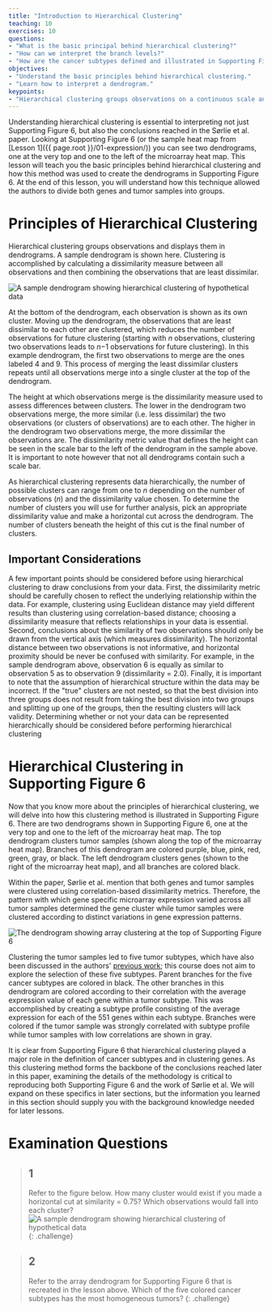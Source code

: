 ```yaml
---
title: "Introduction to Hierarchical Clustering"
teaching: 10
exercises: 10
questions:
- "What is the basic principal behind hierarchical clustering?"
- "How can we interpret the branch levels?"
- "How are the cancer subtypes defined and illustrated in Supporting Figure 6?"
objectives:
- "Understand the basic principles behind hierarchical clustering."
- "Learn how to interpret a dendrogram."
keypoints:
- "Hierarchical clustering groups observations on a continuous scale and allows a dissimilarity threshold to determine the number of clusters."
---
```


Understanding hierarchical clustering is essential to interpreting not just Supporting Figure 6, but also the conclusions reached in the Sørlie et al. paper.  Looking at Supporting Figure 6 (or the sample heat map from [Lesson 1]({{ page.root }}/01-expression/)) you can see two dendrograms, one at the very top and one to the left of the microarray heat map.  This lesson will teach you the basic principles behind hierarchical clustering and how this method was used to create the dendrograms in Supporting Figure 6.  At the end of this lesson, you will understand how this technique allowed the authors to divide both genes and tumor samples into groups.

# Principles of Hierarchical Clustering

Hierarchical clustering groups observations and displays them in dendrograms.  A sample dendrogram is shown here.  Clustering is accomplished by calculating a dissimilarity measure between all observations and then combining the observations that are least dissimilar.

<img src="{{ page.root }}/fig/hier-cluster-sample.png" alt="A sample dendrogram showing hierarchical clustering of hypothetical data" />

At the bottom of the dendrogram, each observation is shown as its own cluster.  Moving up the dendrogram, the observations that are least dissimilar to each other are clustered, which reduces the number of observations for future clustering (starting with *n* observations, clustering two observations leads to *n*−1 observations for future clustering).  In this example dendrogram, the first two observations to merge are the ones labeled 4 and 9.  This process of merging the least dissimilar clusters repeats until all observations merge into a single cluster at the top of the dendrogram.

The height at which observations merge is the dissimilarity measure used to assess differences between clusters.  The lower in the dendrogram two observations merge, the more similar (i.e. less dissimilar) the two observations (or clusters of observations) are to each other.  The higher in the dendrogram two observations merge, the more dissimilar the observations are.  The dissimilarity metric value that defines the height can be seen in the scale bar to the left of the dendrogram in the sample above.  It is important to note however that not all dendrograms contain such a scale bar.

As hierarchical clustering represents data hierarchically, the number of possible clusters can range from one to *n* depending on the number of observations (*n*) and the dissimilarity value chosen.  To determine the number of clusters you will use for further analysis, pick an appropriate dissimilarity value and make a horizontal cut across the dendrogram.  The number of clusters beneath the height of this cut is the final number of clusters.

## Important Considerations

A few important points should be considered before using hierarchical clustering to draw conclusions from your data.  First, the dissimilarity metric should be carefully chosen to reflect the underlying relationship within the data.  For example, clustering using Euclidean distance may yield different results than clustering using correlation-based distance; choosing a dissimilarity measure that reflects relationships in your data is essential.  Second, conclusions about the similarity of two observations should only be drawn from the vertical axis (which measures dissimilarity).  The horizontal distance between two observations is not informative, and horizontal proximity should be never be confused with similarity.  For example, in the sample dendrogram above, observation 6 is equally as similar to observation 5 as to observation 9 (dissimilarity = 2.0).  Finally, it is important to note that the assumption of hierarchical structure within the data may be incorrect.  If the "true" clusters are not nested, so that the best division into three groups does not result from taking the best division into two groups and splitting up one of the groups, then the resulting clusters will lack validity.  Determining whether or not your data can be represented hierarchically should be considered before performing hierarchical clustering

# Hierarchical Clustering in Supporting Figure 6

Now that you know more about the principles of hierarchical clustering, we will delve into how this clustering method is illustrated in Supporting Figure 6.  There are two dendrograms shown in Supporting Figure 6, one at the very top and one to the left of the microarray heat map.  The top dendrogram clusters tumor samples (shown along the top of the microarray heat map).  Branches of this dendrogram are colored purple, blue, pink, red, green, gray, or black.  The left dendrogram clusters genes (shown to the right of the microarray heat map), and all branches are colored black.

Within the paper, Sørlie et al. mention that both genes and tumor samples were clustered using correlation-based dissimilarity metrics.  Therefore, the pattern with which gene specific microarray expression varied across all tumor samples determined the gene cluster while tumor samples were clustered according to distinct variations in gene expression patterns.

<img src="{{ page.root }}/fig/supp-fig-6-dendrogram.png" alt="The dendrogram showing array clustering at the top of Supporting Figure 6" />

Clustering the tumor samples led to five tumor subtypes, which have also been discussed in the authors' [previous work](https://www.ncbi.nlm.nih.gov/pmc/articles/PMC58566/); this course does not aim to explore the selection of these five subtypes.  Parent branches for the five cancer subtypes are colored in black.  The other branches in this dendrogram are colored according to their correlation with the average expression value of each gene within a tumor subtype.  This was accomplished by creating a subtype profile consisting of the average expression for each of the 551 genes within each subtype.  Branches were colored if the tumor sample was strongly correlated with subtype profile while tumor samples with low correlations are shown in gray.

It is clear from Supporting Figure 6 that hierarchical clustering played a major role in the definition of cancer subtypes and in clustering genes.  As this clustering method forms the backbone of the conclusions reached later in this paper, examining the details of the methodology is critical to reproducing both Supporting Figure 6 and the work of Sørlie et al.  We will expand on these specifics in later sections, but the information you learned in this section should supply you with the background knowledge needed for later lessons.

# Examination Questions

> ## 1
> Refer to the figure below.  How many cluster would exist if you made a horizontal cut at similarity = 0.75?  Which observations would fall into each cluster?
> <img src="{{ page.root }}/fig/hier-cluster-sample.png" alt="A sample dendrogram showing hierarchical clustering of hypothetical data" />
{: .challenge}

> ## 2
> Refer to the array dendrogram for Supporting Figure 6 that is recreated in the lesson above.  Which of the five colored cancer subtypes has the most homogeneous tumors?
{: .challenge}
